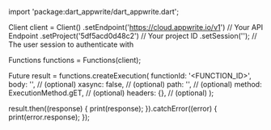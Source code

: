import 'package:dart_appwrite/dart_appwrite.dart';

Client client = Client()
  .setEndpoint('https://cloud.appwrite.io/v1') // Your API Endpoint
  .setProject('5df5acd0d48c2') // Your project ID
  .setSession(''); // The user session to authenticate with

Functions functions = Functions(client);

Future result = functions.createExecution(
  functionId: '<FUNCTION_ID>',
  body: '<BODY>', // (optional)
  xasync: false, // (optional)
  path: '<PATH>', // (optional)
  method:  ExecutionMethod.gET, // (optional)
  headers: {}, // (optional)
);

result.then((response) {
  print(response);
}).catchError((error) {
  print(error.response);
});
